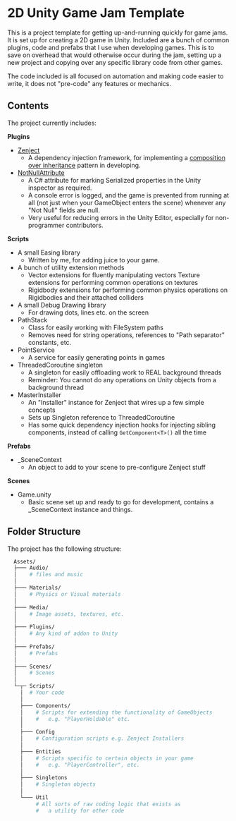# 2D Unity Game Jam Template

This is a project template for getting up-and-running quickly for game jams. It is set up for creating a 2D game in Unity. Included are a bunch of common plugins, code and prefabs that I use when developing games. This is to save on overhead that would otherwise occur during the jam, setting up a new project and copying over any specific library code from other games.

The code included is all focused on automation and making code easier to write, it does not "pre-code" any features or mechanics. 

## Contents

The project currently includes:

**Plugins**
  - [Zenject](https://github.com/modesttree/Zenject) 
    - A dependency injection framework, for implementing a [composition over inheritance](https://en.wikipedia.org/wiki/Composition_over_inheritance) pattern in developing.
  - [NotNullAttribute](https://github.com/redbluegames/unity-notnullattribute) 
    - A C# attribute for marking Serialized properties in the Unity inspector as required.
    - A console error is logged, and the game is prevented from running at all (not just when your GameObject enters the scene) whenever any "Not Null" fields are null. 
    - Very useful for reducing errors in the Unity Editor, especially for non-programmer contributors.

**Scripts**
  - A small Easing library
    - Written by me, for adding juice to your game.
  - A bunch of utility extension methods 
    - Vector extensions for fluently manipulating vectors
    Texture extensions for performing common operations on textures
    - Rigidbody extensions for performing common physics operations on Rigidbodies and their attached colliders
  - A small Debug Drawing library 
    - For drawing dots, lines etc. on the screen
  - PathStack
    - Class for easily working with FileSystem paths
    - Removes need for string operations, references to "Path separator" constants, etc.
  - PointService
    - A service for easily generating points in games
  - ThreadedCoroutine singleton
    - A singleton for easily offloading work to REAL background threads
    - Reminder: You cannot do any operations on Unity objects from a background thread
  - MasterInstaller
    - An "Installer" instance for Zenject that wires up a few simple concepts
    - Sets up Singleton reference to ThreadedCoroutine 
    - Has some quick dependency injection hooks for injecting sibling components, instead of calling `GetComponent<T>()` all the time

**Prefabs**
  - _SceneContext
    - An object to add to your scene to pre-configure Zenject stuff

**Scenes**
  - Game.unity
    - Basic scene set up and ready to go for development, contains a _SceneContext instance and things.

## Folder Structure

The project has the following structure:
```sh
  Assets/
  ├─── Audio/
  │    # files and music
  │
  ├─── Materials/
  │    # Physics or Visual materials
  │
  ├─── Media/
  │    # Image assets, textures, etc.
  │
  ├─── Plugins/
  │    # Any kind of addon to Unity
  │
  ├─── Prefabs/
  │    # Prefabs
  │
  ├─── Scenes/
  │    # Scenes
  │
  └─┬─ Scripts/
    │  # Your code
    │
    ├─── Components/
    │    # Scripts for extending the functionality of GameObjects
    │    #   e.g. "PlayerHoldable" etc.
    │
    ├─── Config
    │    # Configuration scripts e.g. Zenject Installers
    │
    ├─── Entities
    │    # Scripts specific to certain objects in your game
    │    #   e.g. "PlayerController", etc.
    │
    ├─── Singletons
    │    # Singleton objects
    │
    └─── Util
         # All sorts of raw coding logic that exists as
         #   a utility for other code
```